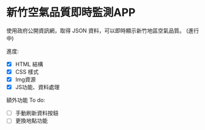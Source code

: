 # 新竹空氣品質即時監測APP
使用政府公開資訊網，取得 JSON 資料，可以即時顯示新竹地區空氣品質。 (進行中)

進度: 
- [x] HTML 結構
- [x] CSS 樣式
- [x] Img資源
- [x] JS功能、資料處理

額外功能 To do:
- [ ] 手動刷新資料按鈕
- [ ] 更換地點功能